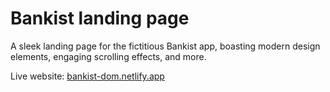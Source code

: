 # Bankist landing page
A sleek landing page for the fictitious Bankist app, boasting modern design elements, engaging scrolling effects, and more.

Live website: [bankist-dom.netlify.app](https://bankist-landing-page-rama.netlify.app/)
